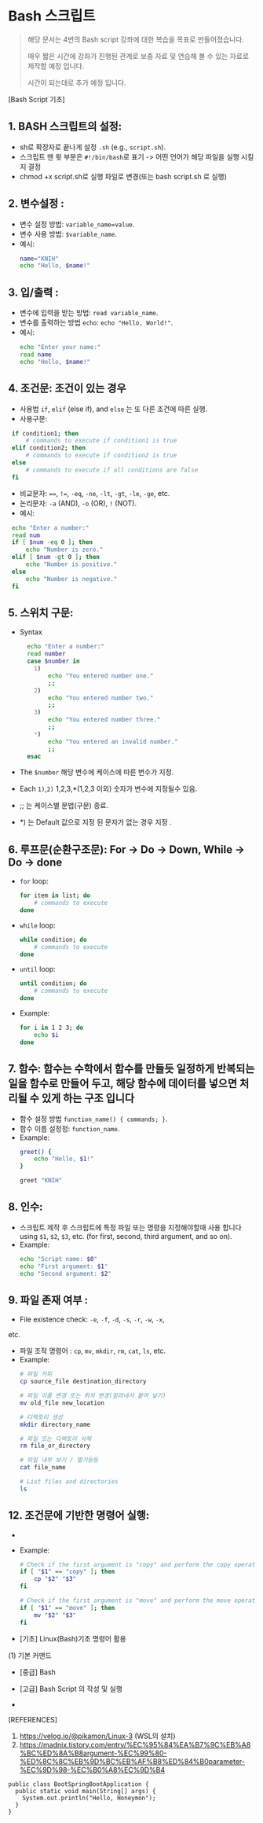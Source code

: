# Bash 스크립트
> 해당 문서는 4번의 Bash script 강좌에 대한 복습을 목표로 만들어졌습니다.
> 
> 매우 짧은 시간에 강좌가 진행된 관계로 보충 자료 및 연습해 볼 수 있는 자료로 제작할 예정 입니다.
>
> 시간이 되는데로 추가 예정 입니다.
>
>
[Bash Script 기초]

## 1. BASH 스크립트의 설정:
- sh로 확장자로 끝나게 설정  `.sh`  (e.g., `script.sh`).
- 스크립트 맨 윗 부분은 `#!/bin/bash`로 표기 -> 어떤 언어가 해당 파일을 실행 시킬지 결정
- chmod +x script.sh로 실행 파일로 변경(또는 bash script.sh 로 실행)

## 2. 변수설정 : 
- 변수 설정 방법: `variable_name=value`.
- 변수 사용 방법: `$variable_name`.
- 예시:
  ```bash
  name="KNIH"
  echo "Hello, $name!"
  ```

## 3. 입/출력 :
- 변수에 입력을 받는 방법: `read variable_name`.
- 변수를 출력하는 방법 `echo`: `echo "Hello, World!"`.
- 예시:
  ```bash
  echo "Enter your name:"
  read name
  echo "Hello, $name!"
  ```

## 4. 조건문: 조건이 있는 경우
- 사용법 `if`, `elif` (else if), and `else` 는 또 다른 조건에 따른 실행.
- 사용구문:
 ```bash
  if condition1; then
      # commands to execute if condition1 is true
  elif condition2; then
      # commands to execute if condition2 is true
  else
      # commands to execute if all conditions are false
  fi
  ```
- 비교문자: `==`, `!=`, `-eq`, `-ne`, `-lt`, `-gt`, `-le`, `-ge`, etc.
- 논리문자: `-a` (AND), `-o` (OR), `!` (NOT).
- 예시:
 ```bash
  echo "Enter a number:"
  read num
  if [ $num -eq 0 ]; then
      echo "Number is zero."
  elif [ $num -gt 0 ]; then
      echo "Number is positive."
  else
      echo "Number is negative."
  fi
  ```

## 5. 스위치 구문:

- Syntax
  ```bash
    echo "Enter a number:"
    read number
    case $number in
      1)
          echo "You entered number one."
          ;;
      2)
          echo "You entered number two."
          ;;
      3)
          echo "You entered number three."
          ;;
      *)
          echo "You entered an invalid number."
          ;;
    esac
  ```
  
 - The `$number` 해당 변수에 케이스에 따른 변수가 지정.
 - Each `1)`,`2)` 1,2,3,*(1,2,3 이외) 숫자가 변수에 지정될수 있음.
 - ;; 는 케이스별 문법(구문) 종료.
 - *) 는 Default 값으로 지정 된 문자가 없는 경우 지정 .


## 6. 루프문(순환구조문): For -> Do -> Down, While -> Do -> done
- `for` loop:
  ```bash
  for item in list; do
      # commands to execute
  done
  ```
- `while` loop:
  ```bash
  while condition; do
      # commands to execute
  done
  ```
- `until` loop:
  ```bash
  until condition; do
      # commands to execute
  done
  ```
- Example:
  ```bash
  for i in 1 2 3; do
      echo $i
  done

## 7. 함수: 함수는 수학에서 함수를 만들듯 일정하게 반복되는 일을 함수로 만들어 두고, 해당 함수에 데이터를 넣으면 처리될 수 있게 하는 구조 입니다
- 함수 설정 방법 `function_name() { commands; }`.
- 함수 이름 설정정: `function_name`.
- Example:
  ```bash
  greet() {
      echo "Hello, $1!"
  }

  greet "KNIH"
  ```

## 8. 인수:
- 스크립트 제작 후 스크립트에 특정 파일 또는 명령을 지정해야할때 사용 합니다 using `$1`, `$2`, `$3`, etc. (for first, second, third argument, and so on).
- Example:
  ```bash
  echo "Script name: $0"
  echo "First argument: $1"
  echo "Second argument: $2"
  ```

## 9. 파일 존재 여부 :
- File existence check: `-e`, `-f`, `-d`, `-s`, `-r`, `-w`, `-x`,

 etc.
- 파일 조작 명령어 : `cp`, `mv`, `mkdir`, `rm`, `cat`, `ls`, etc.
- Example:
  ```bash
  # 파일 카피
  cp source_file destination_directory

  # 파일 이름 변경 또는 위치 변경(잘라내서 붙여 넣기)
  mv old_file new_location

  # 디렉토리 생성
  mkdir directory_name

  # 파일 또는 디렉토리 삭제
  rm file_or_directory

  # 파일 내부 보기 / 열기등등
  cat file_name

  # List files and directories
  ls
  ```

## 12. 조건문에 기반한 명령어 실행:
- 
- Example:
  ```bash
  # Check if the first argument is "copy" and perform the copy operation
  if [ "$1" == "copy" ]; then
      cp "$2" "$3"
  fi

  # Check if the first argument is "move" and perform the move operation
  if [ "$1" == "move" ]; then
      mv "$2" "$3"
  fi
  ```





- [기초] Linux(Bash)기초 명령어 활용

(1) 기본 커맨드






- [중급] Bash 





- [고급] Bash Script 의 작성 및 실행







-






[REFERENCES]
1. https://velog.io/@pikamon/Linux-3 (WSL의 설치)
2. https://madnix.tistory.com/entry/%EC%95%84%EA%B7%9C%EB%A8%BC%ED%8A%B8argument-%EC%99%80-%ED%8C%8C%EB%9D%BC%EB%AF%B8%ED%84%B0parameter-%EC%9D%98-%EC%B0%A8%EC%9D%B4

```
public class BootSpringBootApplication {
  public static void main(String[] args) {
    System.out.println("Hello, Honeymon");
  }
}
```
